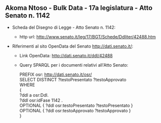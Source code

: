## Akoma Ntoso - Bulk Data - 17a legislatura - Atto Senato n. 1142 ##

* Scheda del Disegno di Legge - Atto Senato n. 1142:
	* http url: http://www.senato.it/leg/17/BGT/Schede/Ddliter/42488.htm

* Riferimenti al sito OpenData del Senato http://dati.senato.it/:
	* Link OpenData: http://dati.senato.it/ddl/42488
	* Query SPARQL per i documenti relativi all'Atto Senato:

        PREFIX osr: <http://dati.senato.it/osr/>  
		SELECT DISTINCT ?testoPresentato ?testoApprovato  
		WHERE  
		{  
		    ?ddl a osr:Ddl.  
		    ?ddl osr:idFase 1142 .  
		    OPTIONAL { ?ddl osr:testoPresentato ?testoPresentato }  
		    OPTIONAL { ?ddl osr:testoApprovato ?testoApprovato }  
		}
		